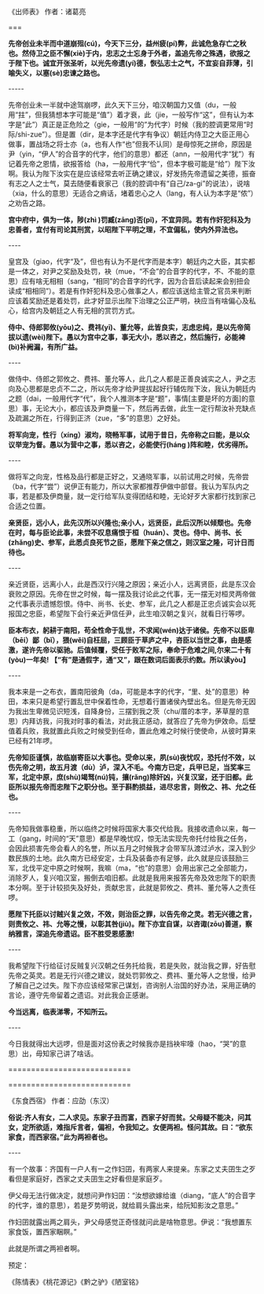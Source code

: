 《出师表》 作者：诸葛亮

\===

**先帝创业未半而中道崩殂(cú)，今天下三分，益州疲(pí)弊，此诚危急存亡之秋也。然侍卫之臣不懈(xiè)于内，忠志之士忘身于外者，盖追先帝之殊遇，欲报之于陛下也。诚宜开张圣听，以光先帝遗(yí)德，恢弘志士之气，不宜妄自菲薄，引喻失义，以塞(sè)忠谏之路也。**

\-----

先帝创业未一半就中途驾崩啰，此久天下三分，咱汉朝国力又值（du，一般用“拄”，但我猜想本字可能是“值”）着才衰，此（jie，一般写作“这”，但有认为本字是“此”）真正是正危险之（gie，一般用“的”为代字）时候（我的腔调更常用“时际/shi-zue”）。但是置（dir，是本字还是代字有争议）朝廷内侍卫之大臣正用心做事，置战场之将士亦（a，也有人作“也”但我不认同）是毋惊死之拼命，原因是尹（yin，“伊人”的合音字的代字，他们的意思）都还（ann，一般用代字“犹”）有记着先帝之恩情，欲报答给（ha，一般用代字“佮”，但本字极可能是“给”）陛下汝啊。我认为陛下汝实在是应该经常去听正确之建议，好发扬先帝遗留之美德，振奋有志之人之士气，莫去随便看衰家己（我的腔调中有“自己/za-gi”的说法），说啥（xia，什么的意思）无适合之痟话，堵着忠心之人（lang，有人认为本字是“侬”）之劝告之路。

  

**宫中府中，俱为一体，陟(zhì )罚臧(zāng)否(pǐ)，不宜异同。若有作奸犯科及为忠善者，宜付有司论其刑赏，以昭陛下平明之理，不宜偏私，使内外异法也。**

\----

皇宫及（giao，代字“及”，但也有认为不是代字而是本字）朝廷内之大臣，其实都是一体之，对尹之奖励及处罚，袂（mue，“不会”的合音字的代字，不、不能的意思）应有啥无相相（sang，“相同”的合音字的代字，因为合音后读起来会别扭会读成“相相同”）。若是有作奸犯科及忠心做事之人，都应该送给主管之官员来判断应该着奖励还是着处罚，此才好显示出陛下治理之公正严明，袂应当有啥偏心及私心，给宫内及朝廷之人有无相的赏罚方式。

  

**侍中、侍郎郭攸(yōu)之、费祎(yī)、董允等，此皆良实，志虑忠纯，是以先帝简拔以遗(wèi)陛下。愚以为宫中之事，事无大小，悉以咨之，然后施行，必能裨(bì)补阙漏，有所广益。**

\----

做侍中、侍郎之郭攸之、费祎、董允等人，此几之人都是正善良诚实之人，尹之志向及心思都是忠贞不二之，所以先帝才给尹提拔起好行辅佐陛下汝，我认为朝廷内之题（dai，一般用代字“代”，我个人推测本字是“题”，事情\[主要是坏的方面\]的意思）事，无论大小，都应该及尹商量一下，然后再去做，此生一定行帮汝补充缺点及疏漏之所在，行得到正济（zue，“多”的意思）之好处。

  

**将军向宠，性行（xíng）淑均，晓畅军事，试用于昔日，先帝称之曰能，是以众议举宠为督。愚以为营中之事，悉以咨之，必能使行(háng )阵和睦，优劣得所。**

\----

做将军之向宠，性格及品行都是正好之，又通晓军事，以前试用之时候，先帝尝（ba，代字“尝”）说伊正有能力，所以大家都推荐伊做中部督。我认为军队内之事，若是都及伊商量，就一定行给军队变得团结和睦，无论好歹大家都行找到家己合适之位置。

  

**亲贤臣，远小人，此先汉所以兴隆也;亲小人，远贤臣，此后汉所以倾颓也。先帝在时，每与臣论此事，未尝不叹息痛恨于桓（huán）、灵也。侍中、尚书、长(zhǎng)史、参军，此悉贞良死节之臣，愿陛下亲之信之，则汉室之隆，可计日而待也。**

\----

亲近贤臣，远离小人，此是西汉行兴隆之原因；亲近小人，远离贤臣，此是东汉会衰败之原因。先帝在世之时候，每一摆及我讨论此之代事，无一摆无对桓灵两帝做之代事表示遗憾怨恨。侍中、尚书、长史、参军，此几之人都是正忠贞诚实会以死报国之忠臣，希望陛下会行亲近尹信任尹，此生咱汉朝之复兴，就看日行等啰。

  

**臣本布衣，躬耕于南阳，苟全性命于乱世，不求闻(wén)达于诸侯。先帝不以臣卑（bēi）鄙（bǐ），猥(wěi)自枉屈，三顾臣于草庐之中，咨臣以当世之事，由是感激，遂许先帝以驱驰。后值倾覆，受任于败军之际，奉命于危难之间,尔来二十有(yòu)一年矣! 【“有”是通假字，通“又”，跟在数词后面表示约数。所以读yòu】**

\----

我本来是一之布衣，置南阳彼角（da，可能是本字的代字，“里、处”的意思）种田，本来只是希望行置乱世中保着性命，无想着行置诸侯內壁出名。但是先帝无因为我出生卑微见识短浅，自降身份，三摆到我之茨（chu/厝的本字，茅草屋的意思）内拜访我，问我对时事的看法，对此我正感动，就答应了先帝为伊效命。后壁值着兵败，我就置此兵败之时候受到任命，置此危难之时候行使使命，从彼时算来已经有21年啰。

  

**先帝知臣谨慎，故临崩寄臣以大事也。受命以来，夙(sù)夜忧叹，恐托付不效，以伤先帝之明，故五月渡（dù）泸，深入不毛。今南方已定，兵甲已足，当奖率三军，北定中原，庶(shù)竭驽(nú)钝，攘(rǎng)除奸凶，兴复汉室，还于旧都。此臣所以报先帝而忠陛下之职分也。至于斟酌损益，进尽忠言，则攸之、祎、允之任也。**

\----

先帝知我做事稳重，所以临终之时候将国家大事交代给我。我接收遗命以来，每一工（gang，时间的“天”意思）都是早晚忧叹，惊无法实现先帝托付给我之任务，会因此损害先帝会看人的名誉，所以五月之时候我才会带军队渡过泸水，深入到少数民族的土地。此久南方已经安定，士兵及装备亦有足够，此久就是应该鼓励三军，北伐平定中原之时候啊，我嘛（ma，“也”的意思）会用出家己之全部能力，消除歹人，复兴咱汉室，搬倒去咱旧都。此就是我用来报答先帝及效忠陛下的职责本分啊。至于计较损失及好处，贡献忠言，此就是郭攸之、费祎、董允等人之责任啰。

  

**愿陛下托臣以讨贼兴复之效，不效，则治臣之罪，以告先帝之灵。若无兴德之言，则责攸之、祎、允等之慢，以彰其咎(jiù)。陛下亦宜自谋，以咨诹(zōu)善道，察纳雅言，深追先帝遗诏。臣不胜受恩感激!**

\----

我希望陛下行给征讨反贼复兴汉朝之任务托给我，若是失败，就治我之罪，好告慰先帝之英灵。若是无行兴德之建议，就处罚郭攸之、费祎、董允等人之怠慢，给尹了解自己之过失。陛下亦应该经常家己谋划，咨询别人治国的好办法，采用正确的言论，遵守先帝留着之遗诏。对此我会正感谢。

  

**今当远离，临表涕零，不知所云。**

\----

今日我就得出大远啰，但是面对这份表之时候我亦是挡袂牢嚎（hao，“哭”的意思）出，毋知家己讲了啥话。

  

  

\===========================

\===========================

《东食西宿》 作者：应劭（东汉）

**俗说:齐人有女，二人求见。东家子丑而富，西家子好而贫。父母疑不能决，问其女，定所欲适，难指斥言者，偏袒，令我知之。女便两袒。怪问其故。曰：“欲东家食，而西家宿。”此为两袒者也。**

\----

有一个故事：齐国有一户人有一之作妇囝，有两家人来提亲。东家之丈夫囝生之歹看但是家庭好，西家之丈夫囝生之好看但是家庭歹。

伊父母无法行做决定，就想问尹作妇囝：“汝想欲嫁给谁（diang，“底人”的合音字的代字，谁的意思），若是歹势明说，就给肩头露出来，给阮知影汝之意思。”

作妇囝就露出两之肩头，尹父母感觉正奇怪就问此是啥物意思。伊说：“我想置东家食饭，置西家睏瞑。”

此就是所谓之两袒者啊。

  

  

  

预定：

《陈情表》《桃花源记》《黔之驴》《陋室铭》
